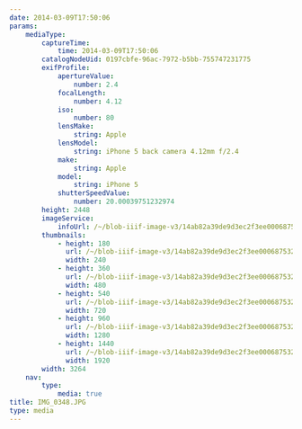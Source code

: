```yaml
---
date: 2014-03-09T17:50:06
params:
    mediaType:
        captureTime:
            time: 2014-03-09T17:50:06
        catalogNodeUid: 0197cbfe-96ac-7972-b5bb-755747231775
        exifProfile:
            apertureValue:
                number: 2.4
            focalLength:
                number: 4.12
            iso:
                number: 80
            lensMake:
                string: Apple
            lensModel:
                string: iPhone 5 back camera 4.12mm f/2.4
            make:
                string: Apple
            model:
                string: iPhone 5
            shutterSpeedValue:
                number: 20.00039751232974
        height: 2448
        imageService:
            infoUrl: /~/blob-iiif-image-v3/14ab82a39de9d3ec2f3ee0006875328a00f65bf49d01ae8959ebc6d027568043/info.json
        thumbnails:
            - height: 180
              url: /~/blob-iiif-image-v3/14ab82a39de9d3ec2f3ee0006875328a00f65bf49d01ae8959ebc6d027568043/full/240%2C180/0/default.jpg
              width: 240
            - height: 360
              url: /~/blob-iiif-image-v3/14ab82a39de9d3ec2f3ee0006875328a00f65bf49d01ae8959ebc6d027568043/full/480%2C360/0/default.jpg
              width: 480
            - height: 540
              url: /~/blob-iiif-image-v3/14ab82a39de9d3ec2f3ee0006875328a00f65bf49d01ae8959ebc6d027568043/full/720%2C540/0/default.jpg
              width: 720
            - height: 960
              url: /~/blob-iiif-image-v3/14ab82a39de9d3ec2f3ee0006875328a00f65bf49d01ae8959ebc6d027568043/full/1280%2C960/0/default.jpg
              width: 1280
            - height: 1440
              url: /~/blob-iiif-image-v3/14ab82a39de9d3ec2f3ee0006875328a00f65bf49d01ae8959ebc6d027568043/full/1920%2C1440/0/default.jpg
              width: 1920
        width: 3264
    nav:
        type:
            media: true
title: IMG_0348.JPG
type: media
---
```

